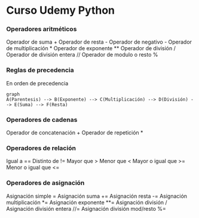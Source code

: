 
# Curso Udemy Python
### Operadores aritméticos
Operador de suma +
Operador de resta -
Operador de negativo -
Operador de multiplicación *
Operador de exponente **
Operador de división /
Operador de  división entera //
Operador de modulo o resto %
### Reglas de precedencia
En orden de precedencia
```mermaid
graph
A(Parentesis) --> B(Exponente) --> C(Multiplicación) --> D(División) --> E(Suma) --> F(Resta)
```
### Operadores de cadenas
Operador de concatenación +
Operador de repetición         *
### Operadores de relación
Igual a ==
Distinto de !=
Mayor que >
Menor que <
Mayor o igual que >=
Menor o igual que <=
### Operadores de asignación
Asignación simple  =
Asignación suma +=
Asignación resta -=
Asignación multiplicación        *=
Asignación exponente **=
Asignación división /
Asignación división entera //=
Asignación división mod/resto %=
